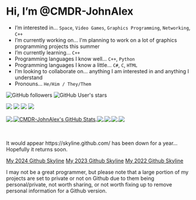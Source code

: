 # Hi, I’m @CMDR-JohnAlex
- I’m interested in... `Space`, `Video Games`, `Graphics Programming`, `Networking`, `C++`
- I’m currently working on... I'm planning to work on a lot of graphics programming projects this summer
- I’m currently learning... `C++`
- Programming languages I know well... `C++`, `Python`
- Programming languages I know a little... `C#`, `C`, `HTML`
- I’m looking to collaborate on... anything I am interested in and anything I understand
- Pronouns... `He/Him / They/Them`
<!-- - How to reach me... -->

![GitHub followers](https://img.shields.io/github/followers/CMDR-JohnAlex?style=social)
![GitHub User's stars](https://img.shields.io/github/stars/CMDR-JohnAlex?style=social)
<!-- ![visitors](https://visitor-badge-reloaded.herokuapp.com/badge?page_id=CMDR-JohnAlex.CMDR-JohnAlex&color=2bbc8a) -->
![](https://img.shields.io/badge/OS-Windows_11-informational?style=flat&logo=windows&logoColor=white&color=2bbc8a)
![](https://img.shields.io/badge/Editor-Visual_Studio_Community_2022-informational?style=flat&logo=visual-studio-code&logoColor=white&color=2bbc8a)
![](https://img.shields.io/badge/Code-C++-informational?style=flat&logo=cplusplus&logoColor=white&color=2bbc8a)
![](https://img.shields.io/badge/Tools-Github-informational?style=flat&logo=github&logoColor=white&color=2bbc8a)

<a href="https://github.com/CMDR-JohnAlex/CMDR-JohnAlex">
	<img align="center" src="https://github-readme-stats.vercel.app/api/top-langs/?username=CMDR-JohnAlex&langs_count=3&theme=radical&hide=C" /> <!-- &layout=compact -->
</a>
<a href="https://github.com/CMDR-JohnAlex/CMDR-JohnAlex">
	<img align="center" src="https://github-readme-stats.vercel.app/api?username=CMDR-JohnAlex&show_icons=true&line_height=27&theme=radical&count_private=true" alt="CMDR-JohnAlex's GitHub Stats" />
</a>


<a href="https://github.com/CMDR-JohnAlex/AdventOfCode2023">
	<img align="center" src="https://github-readme-stats.vercel.app/api/pin/?username=CMDR-JohnAlex&repo=AdventOfCode2023&show_icons=true&theme=radical" />
</a>
<a href="https://github.com/CMDR-JohnAlex/AccountingCraft">
	<img align="center" src="https://github-readme-stats.vercel.app/api/pin/?username=CMDR-JohnAlex&repo=AccountingCraft&show_icons=true&theme=radical" />
</a>

<a href="https://github.com/CMDR-JohnAlex/Windows95Maze">
	<img align="center" src="https://github-readme-stats.vercel.app/api/pin/?username=CMDR-JohnAlex&repo=Windows95Maze&show_icons=true&theme=radical" />
</a>
<a href="https://github.com/CMDR-JohnAlex/AdventOfCode2021">
	<img align="center" src="https://github-readme-stats.vercel.app/api/pin/?username=CMDR-JohnAlex&repo=AdventOfCode2021&show_icons=true&theme=radical" />
</a>

<br />
<br />
<br />

<p>It would appear https://skyline.github.com/ has been down for a year... Hopefully it returns soon.</p>
<a href="https://skyline.github.com/CMDR-JohnAlex/2024" title="2024 Github Skyline">My 2024 Github Skyline</a>
<a href="https://skyline.github.com/CMDR-JohnAlex/2023" title="2023 Github Skyline">My 2023 Github Skyline</a>
<a href="https://skyline.github.com/CMDR-JohnAlex/2022" title="2022 Github Skyline">My 2022 Github Skyline</a>

<p>I may not be a great programmer, but please note that a large portion of my projects are set to private or not on Github due to them being personal/private, not worth sharing, or not worth fixing up to remove personal information for a Github version.</p>
